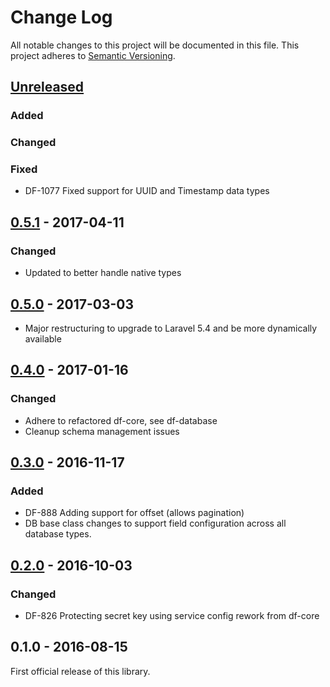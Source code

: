 # Change Log
All notable changes to this project will be documented in this file.
This project adheres to [Semantic Versioning](http://semver.org/).

## [Unreleased]
### Added
### Changed
### Fixed
- DF-1077 Fixed support for UUID and Timestamp data types

## [0.5.1] - 2017-04-11
### Changed
- Updated to better handle native types

## [0.5.0] - 2017-03-03
- Major restructuring to upgrade to Laravel 5.4 and be more dynamically available

## [0.4.0] - 2017-01-16
### Changed
- Adhere to refactored df-core, see df-database
- Cleanup schema management issues

## [0.3.0] - 2016-11-17
### Added
- DF-888 Adding support for offset (allows pagination)
- DB base class changes to support field configuration across all database types.

## [0.2.0] - 2016-10-03
### Changed
- DF-826 Protecting secret key using service config rework from df-core

## 0.1.0 - 2016-08-15
First official release of this library.

[Unreleased]: https://github.com/dreamfactorysoftware/df-cassandra/compare/0.5.1...HEAD
[0.5.1]: https://github.com/dreamfactorysoftware/df-cassandra/compare/0.5.0...0.5.1
[0.5.0]: https://github.com/dreamfactorysoftware/df-cassandra/compare/0.4.0...0.5.0
[0.4.0]: https://github.com/dreamfactorysoftware/df-cassandra/compare/0.3.0...0.4.0
[0.3.0]: https://github.com/dreamfactorysoftware/df-cassandra/compare/0.2.0...0.3.0
[0.2.0]: https://github.com/dreamfactorysoftware/df-cassandra/compare/0.1.0...0.2.0
